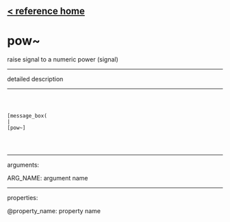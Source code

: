 [< reference home](ceammc_lib.html)
---

# pow~


raise signal to a numeric power (signal)

---

detailed description
<br>


---


```



[message_box(                                 
|
[pow~]


            
```

---
arguments:

ARG_NAME: argument name<br>

---
properties:

@property_name: property name<br>

